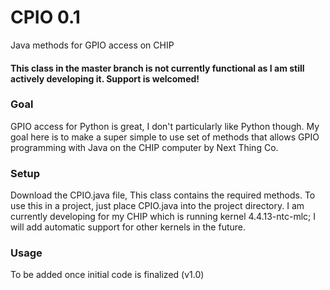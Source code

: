 # CPIO 0.1 #
Java methods for GPIO access on CHIP
#### This class in the master branch is not currently functional as I am still actively developing it. Support is welcomed! ####
### Goal ###
GPIO access for Python is great, I don't particularly like Python though. My goal here is to make a super simple to use set of methods that allows GPIO programming with Java on the CHIP computer by Next Thing Co.
### Setup ###
Download the CPIO.java file, This class contains the required methods. To use this in a project, just place CPIO.java into the project directory. I am currently developing for my CHIP which is running kernel 4.4.13-ntc-mlc; I will add automatic support for other kernels in the future.
### Usage ###
To be added once initial code is finalized (v1.0)
